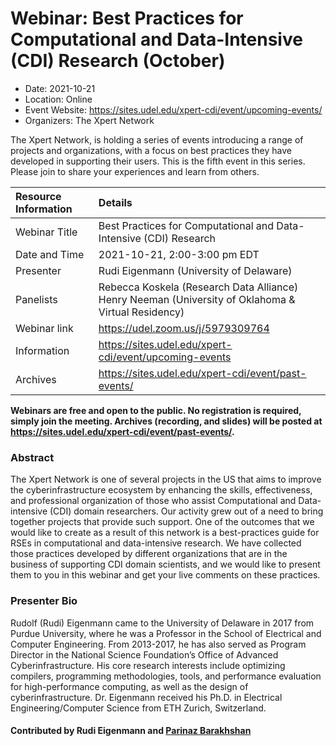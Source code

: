 # Webinar: Best Practices for Computational and Data-Intensive (CDI) Research (October)

*	Date: 2021-10-21
*	Location: Online 
*	Event Website: https://sites.udel.edu/xpert-cdi/event/upcoming-events/
* Organizers: The Xpert Network

The Xpert Network, is holding a series of events introducing a range of projects and organizations, with a focus on best practices they have developed in supporting their users. This is the fifth event in this series. Please join to share your experiences and learn from others.	

| Resource Information  | Details
| :------------ | :------------ 
| Webinar Title  | Best Practices for Computational and Data-Intensive (CDI) Research 
| Date and Time | 2021-10-21, 2:00-3:00 pm EDT
| Presenter | Rudi Eigenmann (University of Delaware)
| Panelists | Rebecca Koskela (Research Data Alliance)<br>Henry Neeman (University of Oklahoma & Virtual Residency)
| Webinar link | https://udel.zoom.us/j/5979309764
| Information | https://sites.udel.edu/xpert-cdi/event/upcoming-events
| Archives | https://sites.udel.edu/xpert-cdi/event/past-events/

**Webinars are free and open to the public. No registration is required, simply join the meeting. Archives (recording, and slides) will be posted at https://sites.udel.edu/xpert-cdi/event/past-events/.**

### Abstract
The Xpert Network is one of several projects in the US that aims to improve the cyberinfrastructure ecosystem by enhancing the skills, effectiveness, and professional organization of those who assist Computational and Data-intensive (CDI) domain researchers. Our activity grew out of a need to bring together projects that provide such support. One of the outcomes that we would like to create as a result of this network is a best-practices guide for RSEs in computational and data-intensive research. We have collected those practices developed by different organizations that are in the business of supporting CDI domain scientists, and we would like to present them to you in this webinar and get your live comments on these practices.

### Presenter Bio
Rudolf (Rudi) Eigenmann came to the University of Delaware in 2017 from Purdue University, where he was a Professor in the School of Electrical and Computer Engineering. From 2013-2017, he has also served as Program Director in the National Science Foundation’s Office of Advanced Cyberinfrastructure. His core research interests include optimizing compilers, programming methodologies, tools, and performance evaluation for high-performance computing, as well as the design of cyberinfrastructure. Dr. Eigenmann received his Ph.D. in Electrical Engineering/Computer Science from ETH Zurich, Switzerland.

#### Contributed by Rudi Eigenmann and [Parinaz Barakhshan](https://github.com/parinaz2015)

<!---
Publish: yes
Categories: skills
Topics: online learning
Level: 2
Prerequisites: default
Aggregate: none
--->
